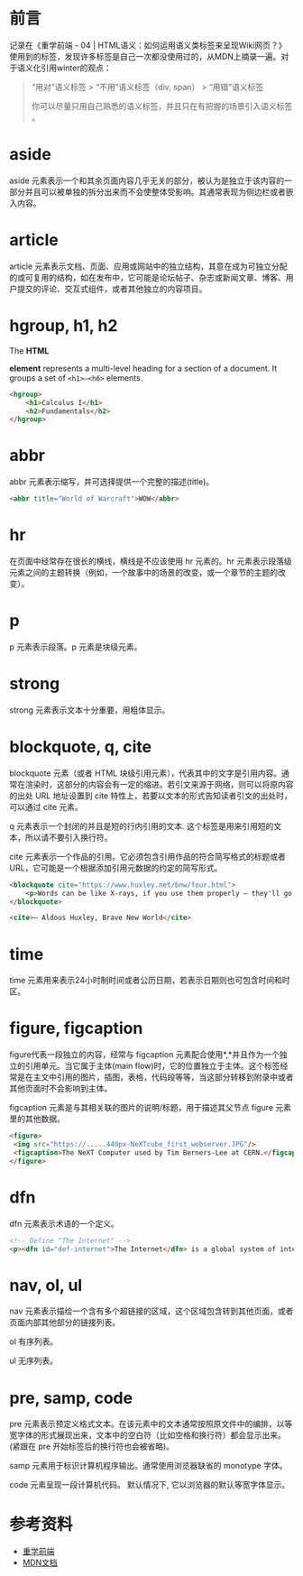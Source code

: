 # 前言

记录在《重学前端 - 04 | HTML语义：如何运用语义类标签来呈现Wiki网页？》使用到的标签，发现许多标签是自己一次都没使用过的，从MDN上摘录一遍。对于语义化引用winter的观点：

> “用对”语义标签 > “不用”语义标签（div, span） > “用错”语义标签
>
> 你可以尽量只用自己熟悉的语义标签，并且只在有把握的场景引入语义标签	。

# aside

aside 元素表示一个和其余页面内容几乎无关的部分，被认为是独立于该内容的一部分并且可以被单独的拆分出来而不会使整体受影响。其通常表现为侧边栏或者嵌入内容。

# article

article 元素表示文档、页面、应用或网站中的独立结构，其意在成为可独立分配的或可复用的结构，如在发布中，它可能是论坛帖子、杂志或新闻文章、博客、用户提交的评论、交互式组件，或者其他独立的内容项目。

# hgroup, h1, h2

The **HTML <hgroup> element** represents a multi-level heading for a section of a document. It groups a set of `<h1>–<h6>` elements.

```html
<hgroup>
    <h1>Calculus I</h1>
    <h2>Fundamentals</h2>
</hgroup>
```

# abbr

abbr 元素表示缩写，并可选择提供一个完整的描述(title)。

```html
<abbr title="World of Warcraft">WOW</abbr>
```

# hr

在页面中经常存在很长的横线，横线是不应该使用 hr 元素的。hr 元素表示段落级元素之间的主题转换（例如，一个故事中的场景的改变，或一个章节的主题的改变）。

# p

p 元素表示段落。p 元素是块级元素。

# strong

strong 元素表示文本十分重要，用粗体显示。

# blockquote, q, cite

blockquote 元素（或者 HTML 块级引用元素），代表其中的文字是引用内容。通常在渲染时，这部分的内容会有一定的缩进。若引文来源于网络，则可以将原内容的出处 URL 地址设置到 cite 特性上，若要以文本的形式告知读者引文的出处时，可以通过 cite 元素。

q 元素表示一个封闭的并且是短的行内引用的文本. 这个标签是用来引用短的文本，所以请不要引入换行符。

cite 元素表示一个作品的引用。它必须包含引用作品的符合简写格式的标题或者URL，它可能是一个根据添加引用元数据的约定的简写形式。

```html
<blockquote cite="https://www.huxley.net/bnw/four.html">
    <p>Words can be like X-rays, if you use them properly – they'll go through anything. You read and you're pierced.</p>
</blockquote>

<cite>– Aldous Huxley, Brave New World</cite>
```

# time

time 元素用来表示24小时制时间或者公历日期，若表示日期则也可包含时间和时区。

# figure, figcaption

figure代表一段独立的内容，经常与 figcaption 元素配合使用*,*并且作为一个独立的引用单元。当它属于主体(main flow)时，它的位置独立于主体。这个标签经常是在主文中引用的图片，插图，表格，代码段等等，当这部分转移到附录中或者其他页面时不会影响到主体。

figcaption 元素是与其相关联的图片的说明/标题，用于描述其父节点 figure 元素里的其他数据。

```html
<figure>
 <img src="https://.....440px-NeXTcube_first_webserver.JPG"/>
 <figcaption>The NeXT Computer used by Tim Berners-Lee at CERN.</figcaption>
</figure>
```

# dfn

dfn 元素表示术语的一个定义。

```html
<!-- Define "The Internet" -->
<p><dfn id="def-internet">The Internet</dfn> is a global system of interconnected networks that use the Internet Protocol Suite (TCP/IP) to serve billions of users worldwide.</p>
```

# nav, ol, ul

nav 元素表示描绘一个含有多个超链接的区域，这个区域包含转到其他页面，或者页面内部其他部分的链接列表。  

ol 有序列表。

ul 无序列表。

# pre, samp, code

pre 元素表示预定义格式文本。在该元素中的文本通常按照原文件中的编排，以等宽字体的形式展现出来，文本中的空白符（比如空格和换行符）都会显示出来。(紧跟在 pre 开始标签后的换行符也会被省略)。

samp 元素用于标识计算机程序输出。通常使用浏览器缺省的 monotype 字体。

code 元素呈现一段计算机代码。 默认情况下, 它以浏览器的默认等宽字体显示。

# 参考资料

+ [重学前端](https://time.geekbang.org/column/154)
+ [MDN文档](https://developer.mozilla.org/zh-CN/)
